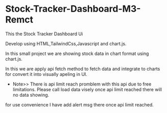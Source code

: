 # Stock-Tracker-Dashboard-M3-Remct

This the Stock Tracker Dashboard Ui

Develop using HTML,TailwindCss,Javascript and chart.js.

In this small project we are showing stock data in chart format using chart.js.

In this we are apply api fetch method to fetch data and integrate to charts for convert it into visually apeling in UI.

* Note>> There is api limit reach promblem with this api due to free limitations.
Please call load data visely once api limit reached there will no data showing.

for use convenience I have add alert msg there once api limit reached.